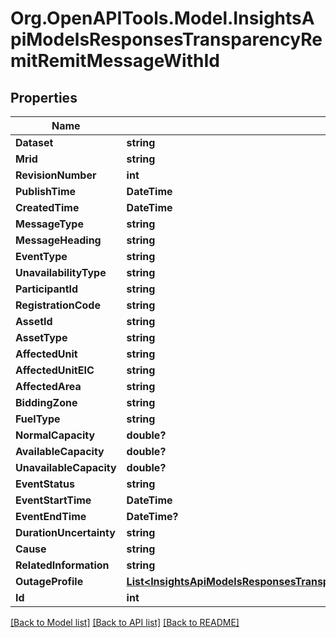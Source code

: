 # Org.OpenAPITools.Model.InsightsApiModelsResponsesTransparencyRemitRemitMessageWithId

## Properties

Name | Type | Description | Notes
------------ | ------------- | ------------- | -------------
**Dataset** | **string** |  | [optional] 
**Mrid** | **string** |  | [optional] 
**RevisionNumber** | **int** |  | [optional] 
**PublishTime** | **DateTime** |  | [optional] 
**CreatedTime** | **DateTime** |  | [optional] 
**MessageType** | **string** |  | [optional] 
**MessageHeading** | **string** |  | [optional] 
**EventType** | **string** |  | [optional] 
**UnavailabilityType** | **string** |  | [optional] 
**ParticipantId** | **string** |  | [optional] 
**RegistrationCode** | **string** |  | [optional] 
**AssetId** | **string** |  | [optional] 
**AssetType** | **string** |  | [optional] 
**AffectedUnit** | **string** |  | [optional] 
**AffectedUnitEIC** | **string** |  | [optional] 
**AffectedArea** | **string** |  | [optional] 
**BiddingZone** | **string** |  | [optional] 
**FuelType** | **string** |  | [optional] 
**NormalCapacity** | **double?** |  | [optional] 
**AvailableCapacity** | **double?** |  | [optional] 
**UnavailableCapacity** | **double?** |  | [optional] 
**EventStatus** | **string** |  | [optional] 
**EventStartTime** | **DateTime** |  | [optional] 
**EventEndTime** | **DateTime?** |  | [optional] 
**DurationUncertainty** | **string** |  | [optional] 
**Cause** | **string** |  | [optional] 
**RelatedInformation** | **string** |  | [optional] 
**OutageProfile** | [**List&lt;InsightsApiModelsResponsesTransparencyRemitDatasetRowsOutageProfileData&gt;**](InsightsApiModelsResponsesTransparencyRemitDatasetRowsOutageProfileData.md) |  | [optional] 
**Id** | **int** |  | [optional] 

[[Back to Model list]](../README.md#documentation-for-models) [[Back to API list]](../README.md#documentation-for-api-endpoints) [[Back to README]](../README.md)

